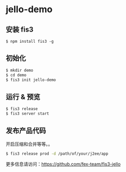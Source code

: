 # jello-demo

## 安装 fis3

```
$ npm install fis3 -g
```

## 初始化

```bash
$ mkdir demo
$ cd demo
$ fis3 init jello-demo
```

## 运行 & 预览

```bash
$ fis3 release
$ fis3 server start
```

## 发布产品代码

开启压缩和合并等等。。

```bash
$ fis3 release prod -d /path/of/your/j2ee/app
```

更多信息请访问：https://github.com/fex-team/fis3-jello
